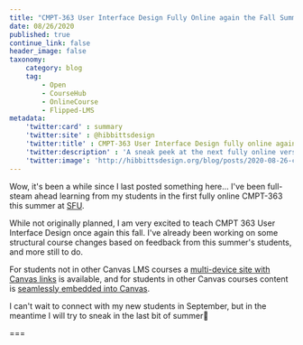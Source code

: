 ```yaml
---
title: "CMPT-363 User Interface Design Fully Online again the Fall Summer, with Grav Open Course Hub"
date: 08/26/2020
published: true
continue_link: false
header_image: false
taxonomy:
    category: blog
    tag:
        - Open
        - CourseHub
        - OnlineCourse
        - Flipped-LMS
metadata:
    'twitter:card' : summary
    'twitter:site' : @hibbittsdesign
    'twitter:title' : CMPT-363 User Interface Design fully online again this fall, with Grav Open Course Hub
    'twitter:description' : 'A sneak peek at the next fully online version of CMPT-363 using the Grav Open Course Hub'
    'twitter:image': 'http://hibbittsdesign.org/blog/posts/2020-08-26-cmpt-363-fully-online-again-this-fall/screenshot.png'
---
```


Wow, it's been a while since I last posted something here... I've been full-steam ahead learning from my students in the first fully online CMPT-363 this summer at [SFU](https://www.sfu.ca/).

While not originally planned, I am very excited to teach CMPT 363 User Interface Design once again this fall. I've already been working on some structural course changes based on feedback from this summer's students, and more still to do.

For students not in other Canvas LMS courses a [multi-device site with Canvas links](https://paulhibbitts.net/cmpt-363/203/home) is available, and for students in other Canvas courses content is [seamlessly embedded into Canvas](https://canvas.sfu.ca/courses/56304).

I can't wait to connect with my new students in September, but in the meantime I will try to sneak in the last bit of summer🙂

===
